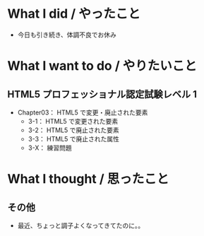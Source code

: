 # What I did / やったこと
- 今日も引き続き、体調不良でお休み

# What I want to do / やりたいこと
## HTML5 プロフェッショナル認定試験レベル 1
- Chapter03： HTML5 で変更・廃止された要素
    - 3-1： HTML5 で変更された要素
    - 3-2： HTML5 で廃止された要素
    - 3-3： HTML5 で廃止された属性
    - 3-X： 練習問題

# What I thought / 思ったこと
## その他
- 最近、ちょっと調子よくなってきてたのに。。
